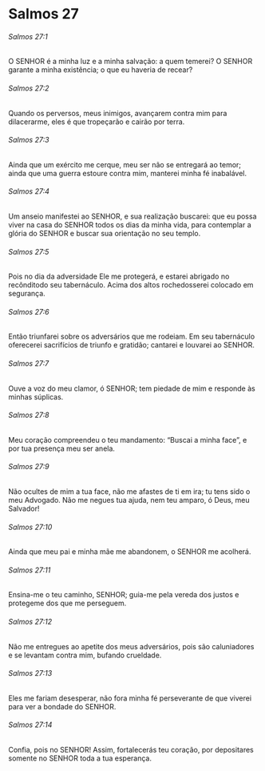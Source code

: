 # Salmos 27

###### Salmos 27:1

O SENHOR é a minha luz e a minha salvação: a quem temerei? O SENHOR garante a minha existência; o que eu haveria de recear?

###### Salmos 27:2

Quando os perversos, meus inimigos, avançarem contra mim para dilacerarme, eles é que tropeçarão e cairão por terra.

###### Salmos 27:3

Ainda que um exército me cerque, meu ser não se entregará ao temor; ainda que uma guerra estoure contra mim, manterei minha fé inabalável.

###### Salmos 27:4

Um anseio manifestei ao SENHOR, e sua realização buscarei: que eu possa viver na casa do SENHOR todos os dias da minha vida, para contemplar a glória do SENHOR e buscar sua orientação no seu templo.

###### Salmos 27:5

Pois no dia da adversidade Ele me protegerá, e estarei abrigado no recônditodo seu tabernáculo. Acima dos altos rochedosserei colocado em segurança.

###### Salmos 27:6

Então triunfarei sobre os adversários que me rodeiam. Em seu tabernáculo oferecerei sacrifícios de triunfo e gratidão; cantarei e louvarei ao SENHOR.

###### Salmos 27:7

Ouve a voz do meu clamor, ó SENHOR; tem piedade de mim e responde às minhas súplicas.

###### Salmos 27:8

Meu coração compreendeu o teu mandamento: “Buscai a minha face”, e por tua presença meu ser anela.

###### Salmos 27:9

Não ocultes de mim a tua face, não me afastes de ti em ira; tu tens sido o meu Advogado. Não me negues tua ajuda, nem teu amparo, ó Deus, meu Salvador!

###### Salmos 27:10

Ainda que meu pai e minha mãe me abandonem, o SENHOR me acolherá.

###### Salmos 27:11

Ensina-me o teu caminho, SENHOR; guia-me pela vereda dos justos e protegeme dos que me perseguem.

###### Salmos 27:12

Não me entregues ao apetite dos meus adversários, pois são caluniadores e se levantam contra mim, bufando crueldade.

###### Salmos 27:13

Eles me fariam desesperar, não fora minha fé perseverante de que viverei para ver a bondade do SENHOR.

###### Salmos 27:14

Confia, pois no SENHOR! Assim, fortalecerás teu coração, por depositares somente no SENHOR toda a tua esperança.

